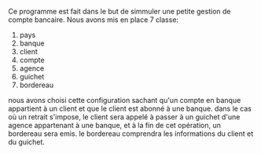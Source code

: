 Ce programme est fait dans le but de simmuler une petite gestion de compte bancaire.
Nous avons mis en place 7 classe:
1. pays 
2. banque 
3. client 
4. compte 
5. agence 
6. guichet 
7. bordereau 

nous avons choisi cette configuration sachant qu'un compte en banque appartient à un client et que le client est abonné à une banque.
dans le cas où un retrait s'impose, le client sera appelé à passer à un guichet d'une agence appartenant à une banque, et à la fin de cet opération, un bordereau sera emis. le bordereau comprendra les informations du client et du guichet.